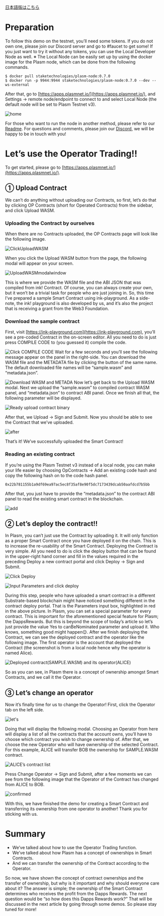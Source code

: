 [日本語版はこちら](https://medium.com/stake-technologies/%E9%81%8A%E3%81%BC%E3%81%86-plasm-testnet-v3-%E2%91%A0-operator-trading-64323fa2d4fd)

# Preparation
To follow this demo on the testnet, you’ll need some tokens. If you do not own one, please join our Discord server and go to #faucet to get some! If you just want to try it without any tokens, you can use the Local Developer Node as well.
※ The Local Node can be easily set up by using the docker image for the Plasm node, which can be done from the following commands.

```
$ docker pull staketechnologies/plasm-node:0.7.0
$ docker run -p 9944:9944 staketechnologies/plasm-node:0.7.0 --dev --ws-external
```

After that, go to [https://apps.plasmnet.io/](https://apps.plasmnet.io/), and Settings -> remote node/endpoint to connect to and select Local Node (the default node will be set to Plasm Testnet v3).

![home](https://user-images.githubusercontent.com/6259384/77171125-598f7500-6aff-11ea-94d9-7a300749440e.png)


For those who want to run the node in another method, please refer to our [Readme](https://github.com/staketechnologies/Plasm). For questions and comments, please join our [Discord](https://discord.gg/Auas9qj), we will be happy to be in touch with you!

# Let’s use the Operator Trading!!
To get started, please go to [https://apps.plasmnet.io/](https://apps.plasmnet.io/).

## ① Upload Contract
We can’t do anything without uploading our Contracts, so first, let’s do that by clicking OP Contracts (short for Operated Contracts) from the sidebar, and click Upload WASM.
### Uploading the Contract by ourselves
When there are no Contracts uploaded, the OP Contracts page will look like the following image.

![ClickUploadWASM](https://user-images.githubusercontent.com/6259384/77171493-de7a8e80-6aff-11ea-840e-d7977011e02a.png)

When you click the Upload WASM button from the page, the following modal will appear on your screen.


![UploadWASMmodalwindow](https://user-images.githubusercontent.com/6259384/77171488-dc183480-6aff-11ea-9467-872c80b2a5b3.png)

This is where we provide the WASM file and the ABI JSON that was compiled from ink! Contract. Of course, you can always create your own, but it won’t be a trivial task for people who are just joining in. So, this time I’ve prepared a sample Smart Contract using ink-playground. As a side-note, the ink! playground is also developed by us, and it’s also the project that is receiving a grant from the Web3 Foundation.
### Download the sample contract
First, visit [https://ink-playground.com](https://ink-playground.com), you’ll see a pre-coded Contract in the on-screen editor. All you need to do is just press COMPILE CODE to (you guessed it) compile the code.

![Click COMPILE CODE](https://user-images.githubusercontent.com/6259384/77171484-dae70780-6aff-11ea-81c7-fdafe1d0be03.png)
Wait for a few seconds and you’ll see the following message appear on the panel in the right-side.
You can download the WASM file and the METADATA file by clicking the button of the same name. The default downloaded file names will be “sample.wasm” and “metadata.json”.

![Download WASM and METADA](https://user-images.githubusercontent.com/6259384/77171482-da4e7100-6aff-11ea-9173-4e6cd1feb598.png)
Now let’s get back to the Upload WASM modal. Next we upload the “sample.wasm” to compiled contract WASM panel, and “metadata.json” to contract ABI panel. Once we finish all that, the following parameter will be displayed.

![Ready upload contract binary](https://user-images.githubusercontent.com/6259384/77171479-d9b5da80-6aff-11ea-8208-763b970438af.png)

After that, we Upload -> Sign and Submit. Now you should be able to see the Contract that we’ve uploaded.


![after](https://user-images.githubusercontent.com/6259384/77171475-d884ad80-6aff-11ea-9ea6-0e7d2190a0f2.png)

That’s it! We’ve successfully uploaded the Smart Contract!
### Reading an existing contract
If you’re using the Plasm Testnet v3 instead of a local node, you can make your life easier by choosing OpContracts -> Add an existing code hash and copy the following hash on to the code hash panel.
```
0x22b781155b1a9df69ea97ac5ec8f35af8e90f5dc7173439dcab50aafdcd7b5bb
```

After that, you just have to provide the “metadata.json” to the contract ABI panel to read the existing smart contract in the blockchain.

![add](https://user-images.githubusercontent.com/6259384/77171472-d7ec1700-6aff-11ea-8615-87129335dab3.png)

## ② Let’s deploy the contract!!
In Plasm, you can’t just use the Contract by uploading it. It will only function as a proper Smart Contract once you have deployed it on the chain. This is to increase the re-usability of the Smart Contract.
Deploying the Contract is very simple. All you need to do is click the deploy button that can be found in the upper-right hand corner and fill in the values required in the preceding Deploy a new contract portal and click Deploy -> Sign and Submit.

![Click Deploy](https://user-images.githubusercontent.com/6259384/77171467-d7ec1700-6aff-11ea-93b9-5ccdbb498d56.png)

![Input Parameters and click deploy](https://user-images.githubusercontent.com/6259384/77171463-d7538080-6aff-11ea-835d-2598a2d6b221.png)

During this step, people who have uploaded a smart contract in a different Substrate-based blockchain might have noticed something different in the contract deploy portal. That is the Parameters input box, highlighted in red in the above picture.
In Plasm, you can set a special parameter for every contract. This is important for the aforementioned special feature for Plasm; the DappsRewards. But this is beyond the scope of today’s article so let’s just provide the value Yes to canBeNominated parameter and upload it. Who knows, something good might happen😉.
After we finish deploying the Contract, we can see the deployed contract and the operator like the following image. The first operator is the account that deployed the Contract (the screenshot is from a local node hence why the operator is named Alice).

![Deployed contract(SAMPLE.WASM) and its operator(ALICE)](https://user-images.githubusercontent.com/6259384/77171460-d6225380-6aff-11ea-8bea-fc55c39664a1.png)

So as you can see, in Plasm there is a concept of ownership amongst Smart Contracts, and we call it the Operator.

## ③ Let’s change an operator
Now it’s finally time for us to change the Operator! First, click the Operator tab on the left side.


![let's](https://user-images.githubusercontent.com/6259384/77171456-d6225380-6aff-11ea-8110-2cfd1b9fd698.png)

Doing that will display the following modal. Choosing an Operator from here will display a list of all the contracts that the account owns, you’ll have to choose which contract you wish to change ownership of. After that, we choose the new Operator who will have ownership of the selected Contract. For this example, ALICE will transfer BOB the ownership for SAMPLE.WASM contract.

![ALICE’s contract list](https://user-images.githubusercontent.com/6259384/77171448-d4589000-6aff-11ea-9550-6b7103c55047.png)

Press Change Operator -> Sign and Submit, after a few moments we can see from the following image that the Operator of the Contract has changed from ALICE to BOB.

![confirmed](https://user-images.githubusercontent.com/6259384/77171439-d02c7280-6aff-11ea-8e70-4255167cd320.png)

With this, we have finished the demo for creating a Smart Contract and transferring its ownership from one operator to another!
Thank you for sticking with us.

# Summary
- We’ve talked about how to use the Operator Trading function.
- We’ve talked about how Plasm has a concept of ownerships in Smart Contracts.
- And we can transfer the ownership of the Contract according to the Operator.

So now, we have shown the concept of contract ownerships and the transfer of ownership, but why is it important and why should everyone care about it? The answer is simple; the ownership of the Smart Contract determines who receives the profit from the Dapps Rewards. The next question would be “so how does this Dapps Rewards work?” That will be discussed in the next article by going through some demos. So please stay tuned for more!
